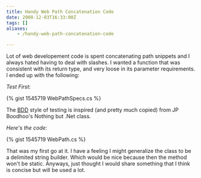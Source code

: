 ```yaml
---
title: Handy Web Path Concatenation Code
date: 2008-12-03T16:33:00Z
tags: []
aliases:
    - /handy-web-path-concatenation-code

---
```


Lot of web developement code is spent concatenating path snippets and I always hated having to deal with slashes. I wanted a function that was consistent with its return type, and very loose in its parameter requirements. I ended up with the following:

<!-- more -->

*Test First*:

{% gist 1545719 WebPathSpecs.cs %} 

The [BDD](http://en.wikipedia.org/wiki/Behavior_Driven_Development) style of testing is inspired (and pretty much copied) from JP Boodhoo's Nothing but .Net class.

*Here's the code*:

{% gist 1545719 WebPath.cs %}

That was my first go at it. I have a feeling I might generalize the class to be a delimited string builder. Which would be nice because then the method won't be static. Anyways, just thought I would share something that I think is concise but will be used a lot.


